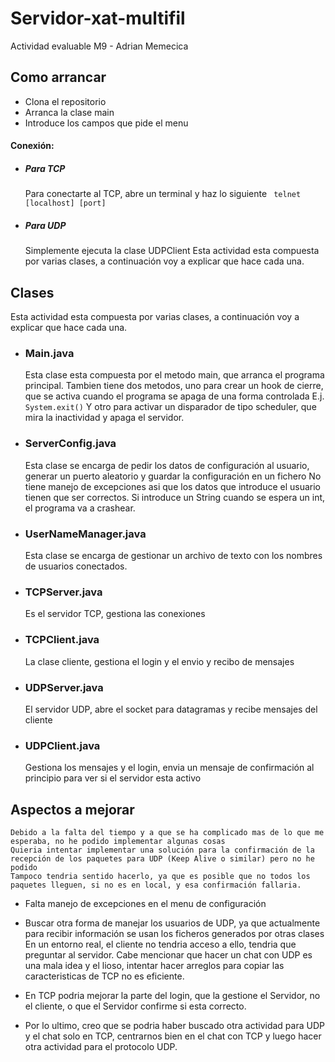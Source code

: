 # Servidor-xat-multifil
Actividad evaluable M9 - Adrian Memecica

## Como arrancar
- Clona el repositorio
- Arranca la clase main
- Introduce los campos que pide el menu
#### Conexión: 
- ##### Para TCP
    Para conectarte al TCP, abre un terminal y haz lo siguiente `` telnet [localhost] [port]``
- ##### Para UDP
    Simplemente ejecuta la clase UDPClient
Esta actividad esta compuesta por varias clases, a continuación voy a explicar que hace cada una.

## Clases
Esta actividad esta compuesta por varias clases, a continuación voy a explicar que hace cada una.

- ### Main.java

    Esta clase esta compuesta por el metodo main, que arranca el programa principal.
    Tambien tiene dos metodos, uno para crear un hook de cierre, que se activa cuando el programa se apaga de una forma controlada
    E.j. ``System.exit()``
    Y otro para activar un disparador de tipo scheduler, que mira la inactividad y apaga el servidor.

- ### ServerConfig.java

    Esta clase se encarga de pedir los datos de configuración al usuario, generar un puerto aleatorio y guardar la configuración en un fichero
    No tiene manejo de excepciones asi que los datos que introduce el usuario tienen que ser correctos.
    Si introduce un String cuando se espera un int, el programa va a crashear.


- ### UserNameManager.java

    Esta clase se encarga de gestionar un archivo de texto con los nombres de usuarios conectados.

- ### TCPServer.java

    Es el servidor TCP, gestiona las conexiones

- ### TCPClient.java

    La clase cliente, gestiona el login y el envio y recibo de mensajes


- ### UDPServer.java

    El servidor UDP, abre el socket para datagramas y recibe mensajes del cliente

- ### UDPClient.java

    Gestiona los mensajes y el login, envia un mensaje de confirmación al principio para ver si el servidor esta activo

## Aspectos a mejorar
    Debido a la falta del tiempo y a que se ha complicado mas de lo que me esperaba, no he podido implementar algunas cosas
    Quieria intentar implementar una solución para la confirmación de la recepción de los paquetes para UDP (Keep Alive o similar) pero no he podido
    Tampoco tendria sentido hacerlo, ya que es posible que no todos los paquetes lleguen, si no es en local, y esa confirmación fallaria. 

-   Falta manejo de excepciones en el menu de configuración

-   Buscar otra forma de manejar los usuarios de UDP, ya que actualmente para recibir información se usan los ficheros generados por otras clases
    En un entorno real, el cliente no tendria acceso a ello, tendria que preguntar al servidor.
    Cabe mencionar que hacer un chat con UDP es una mala idea y el lioso, intentar hacer arreglos para copiar las caracteristicas de TCP no es eficiente.

-   En TCP podria mejorar la parte del login, que la gestione el Servidor, no el cliente, o que el Servidor confirme si esta correcto.

-   Por lo ultimo, creo que se podria haber buscado otra actividad para UDP y el chat solo en TCP, centrarnos bien en el chat con TCP y luego    hacer otra actividad para el protocolo UDP.

